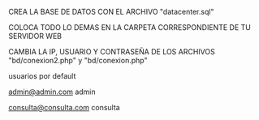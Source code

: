 CREA LA BASE DE DATOS CON EL ARCHIVO "datacenter.sql"

COLOCA TODO LO DEMAS EN LA CARPETA CORRESPONDIENTE DE TU SERVIDOR WEB

CAMBIA LA IP, USUARIO Y CONTRASEÑA DE LOS ARCHIVOS "bd/conexion2.php" y "bd/conexion.php"

usuarios por default

admin@admin.com admin

consulta@consulta.com consulta